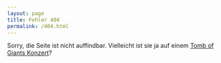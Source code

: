```yaml
---
layout: page
title: Fehler 404
permalink: /404.html
---
```

Sorry, die Seite ist nicht auffindbar.
Vielleicht ist sie ja auf einem <a href="/live">Tomb of Giants Konzert</a>?